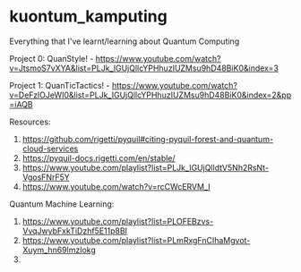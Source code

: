 # kuontum_kamputing
Everything that I've learnt/learning about Quantum Computing

Project 0: QuanStyle! - https://www.youtube.com/watch?v=JtsmoS7vXYA&list=PLJk_IGUjQllcYPHhuzIUZMsu9hD48BiK0&index=3

Project 1: QuanTicTactics! - https://www.youtube.com/watch?v=DeFzlOJeWI0&list=PLJk_IGUjQllcYPHhuzIUZMsu9hD48BiK0&index=2&pp=iAQB

Resources: 
1. https://github.com/rigetti/pyquil#citing-pyquil-forest-and-quantum-cloud-services
2. https://pyquil-docs.rigetti.com/en/stable/
3. https://www.youtube.com/playlist?list=PLJk_IGUjQlldtV5Nh2RsNt-VgosFNrF5Y
4. https://www.youtube.com/watch?v=rcCWcERVM_I

Quantum Machine Learning: 
1. https://www.youtube.com/playlist?list=PLOFEBzvs-VvqJwybFxkTiDzhf5E11p8BI
2. https://www.youtube.com/playlist?list=PLmRxgFnCIhaMgvot-Xuym_hn69lmzIokg
3. 
